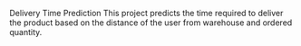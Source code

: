 Delivery Time Prediction
This project predicts the time required to deliver the product based on the distance of the user from warehouse and ordered quantity.